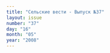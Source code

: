 ```yaml
---
title: "Сельские вести - Выпуск №37"
layout: issue
number: "37"
day: "16"
month: "05"
year: "2008"
---
```

